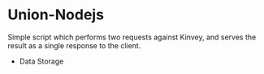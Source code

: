 # Union-Nodejs

Simple script which performs two requests against Kinvey, and serves the result as a single response to the client.

* Data Storage